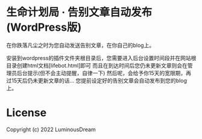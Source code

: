 # 生命计划局 · 告别文章自动发布 (WordPress版)
在你跌落凡尘之时为您自动发送告别文章，在你自己的blog上。

安装到wordpress的插件文件夹根目录后，您需要进入后台设置时间段并在网站根目录创建html文档[lifebot.html]即可
而且在到达时间后您仍未更新文章则会在管理员后台提示(但不会主动提醒，自律一下)
然后呢，会给予你15天的宽限期，再过15天后仍未更新文章的话...
您提前设定好的告别文章会自动发布到您的blog上。

# License
Copyright (c) 2022 LuminousDream
